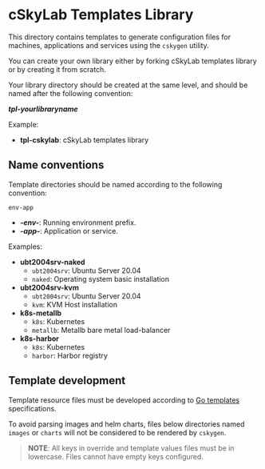 # cSkyLab Templates Library

This directory contains templates to generate configuration files for machines, applications and services using the `cskygen` utility.

You can create your own library either by forking cSkyLab templates library or by creating it from scratch.

Your library directory should be created at the same level, and should be named after the following convention:

***tpl-yourlibraryname***

Example:

- **tpl-cskylab**: cSkyLab templates library

## Name conventions

Template directories should be named according to the following convention:

`env-app`

- ***-env-***: Running environment prefix.
- ***-app-***: Application or service.

Examples:

- **ubt2004srv-naked**
  - `ubt2004srv`: Ubuntu Server 20.04
  - `naked`: Operating system basic installation
- **ubt2004srv-kvm**
  - `ubt2004srv`: Ubuntu Server 20.04
  - `kvm`: KVM Host installation
- **k8s-metallb**
  - `k8s`: Kubernetes
  - `metallb`: Metallb bare metal load-balancer
- **k8s-harbor**
  - `k8s`: Kubernetes
  - `harbor`: Harbor registry

## Template development

Template resource files must be developed according to [Go templates](https://godoc.org/text/template) specifications.

To avoid parsing images and helm charts, files below directories named `images` or `charts` will not be considered to be rendered by `cskygen`.

> **NOTE**: All keys in override and template values files must be in lowercase. Files cannot have empty keys configured.
